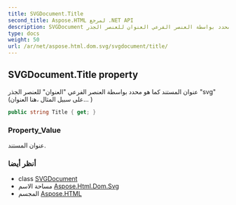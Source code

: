 ```yaml
---
title: SVGDocument.Title
second_title: Aspose.HTML لمرجع .NET API
description: SVGDocument ملكية. عنوان المستند كما هو محدد بواسطة العنصر الفرعي العنوان للعنصر الجذر svg على سبيل المثال هنا العنوان... 
type: docs
weight: 50
url: /ar/net/aspose.html.dom.svg/svgdocument/title/
---
```

## SVGDocument.Title property

عنوان المستند كما هو محدد بواسطة العنصر الفرعي "العنوان" للعنصر الجذر "svg" (على سبيل المثال ،هنا العنوان... )

```csharp
public string Title { get; }
```

### Property_Value

عنوان المستند.

### أنظر أيضا

* class [SVGDocument](../)
* مساحة الاسم [Aspose.Html.Dom.Svg](../../svgdocument/)
* المجسم [Aspose.HTML](../../../)


